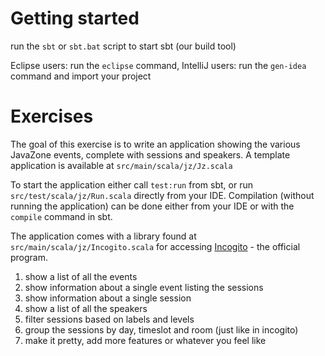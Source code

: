 # Getting started #

run the `sbt` or `sbt.bat` script to start sbt (our build tool)

Eclipse users: run the `eclipse` command, 
IntelliJ users: run the `gen-idea` command and import your project  

# Exercises #
The goal of this exercise is to write an application showing the various JavaZone events, complete with sessions and speakers.
A template application is available at `src/main/scala/jz/Jz.scala`

To start the application either call `test:run` from sbt, or run `src/test/scala/jz/Run.scala` directly from your IDE. 
Compilation (without running the application) can be done either from your IDE or with the `compile` command in sbt.

The application comes with a library found at `src/main/scala/jz/Incogito.scala` for accessing [Incogito](http://javazone.no/incogito10/events) - the official program.

1. show a list of all the events
2. show information about a single event listing the sessions
3. show information about a single session
4. show a list of all the speakers
5. filter sessions based on labels and levels
6. group the sessions by day, timeslot and room (just like in incogito)
7. make it pretty, add more features or whatever you feel like
